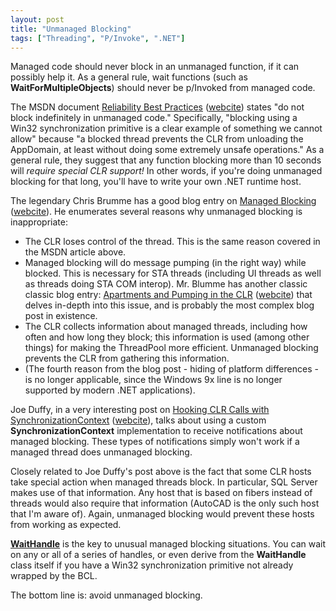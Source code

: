 ```yaml
---
layout: post
title: "Unmanaged Blocking"
tags: ["Threading", "P/Invoke", ".NET"]
---
```



Managed code should never block in an unmanaged function, if it can possibly help it. As a general rule, wait functions (such as **WaitForMultipleObjects**) should never be p/Invoked from managed code.





The MSDN document [Reliability Best Practices](http://msdn.microsoft.com/en-us/library/ms228970.aspx) ([webcite](http://www.webcitation.org/5yHvHIG97)) states "do not block indefinitely in unmanaged code." Specifically, "blocking using a Win32 synchronization primitive is a clear example of something we cannot allow" because "a blocked thread prevents the CLR from unloading the AppDomain, at least without doing some extremely unsafe operations." As a general rule, they suggest that any function blocking more than 10 seconds will _require special CLR support!_ In other words, if you're doing unmanaged blocking for that long, you'll have to write your own .NET runtime host.





The legendary Chris Brumme has a good blog entry on [Managed Blocking](http://blogs.msdn.com/b/cbrumme/archive/2003/04/17/51361.aspx) ([webcite](http://www.webcitation.org/5yHvfrmgy)). He enumerates several reasons why unmanaged blocking is inappropriate:




- The CLR loses control of the thread. This is the same reason covered in the MSDN article above.
- Managed blocking will do message pumping (in the right way) while blocked. This is necessary for STA threads (including UI threads as well as threads doing STA COM interop). Mr. Blumme has another classic classic blog entry: [Apartments and Pumping in the CLR](http://blogs.msdn.com/b/cbrumme/archive/2004/02/02/66219.aspx) ([webcite](http://www.webcitation.org/5yHvxNIih)) that delves in-depth into this issue, and is probably the most complex blog post in existence.
- The CLR collects information about managed threads, including how often and how long they block; this information is used (among other things) for making the ThreadPool more efficient. Unmanaged blocking prevents the CLR from gathering this information.
- (The fourth reason from the blog post - hiding of platform differences - is no longer applicable, since the Windows 9x line is no longer supported by modern .NET applications).




Joe Duffy, in a very interesting post on [Hooking CLR Calls with SynchronizationContext](http://www.bluebytesoftware.com/blog/PermaLink,guid,710e6ba3-60e9-4f5e-a5a7-d878015c7a16.aspx) ([webcite](http://www.webcitation.org/5yHvuG9w1)), talks about using a custom **SynchronizationContext** implementation to receive notifications about managed blocking. These types of notifications simply won't work if a managed thread does unmanaged blocking.





Closely related to Joe Duffy's post above is the fact that some CLR hosts take special action when managed threads block. In particular, SQL Server makes use of that information. Any host that is based on fibers instead of threads would also require that information (AutoCAD is the only such host that I'm aware of). Again, unmanaged blocking would prevent these hosts from working as expected.





[**WaitHandle**](http://msdn.microsoft.com/en-us/library/system.threading.waithandle.aspx) is the key to unusual managed blocking situations. You can wait on any or all of a series of handles, or even derive from the **WaitHandle** class itself if you have a Win32 synchronization primitive not already wrapped by the BCL.





The bottom line is: avoid unmanaged blocking.

